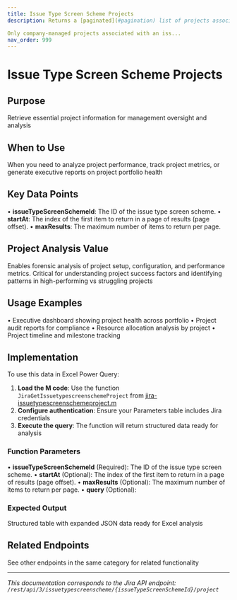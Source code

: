 ```yaml
---
title: Issue Type Screen Scheme Projects
description: Returns a [paginated](#pagination) list of projects associated with an issue type screen scheme.

Only company-managed projects associated with an iss...
nav_order: 999
---
```


# Issue Type Screen Scheme Projects

## Purpose
Retrieve essential project information for management oversight and analysis

## When to Use
When you need to analyze project performance, track project metrics, or generate executive reports on project portfolio health

## Key Data Points
• **issueTypeScreenSchemeId**: The ID of the issue type screen scheme.
• **startAt**: The index of the first item to return in a page of results (page offset).
• **maxResults**: The maximum number of items to return per page.

## Project Analysis Value
Enables forensic analysis of project setup, configuration, and performance metrics. Critical for understanding project success factors and identifying patterns in high-performing vs struggling projects

## Usage Examples
• Executive dashboard showing project health across portfolio
• Project audit reports for compliance
• Resource allocation analysis by project
• Project timeline and milestone tracking

## Implementation
To use this data in Excel Power Query:

1. **Load the M code**: Use the function `JiraGetIssuetypescreenschemeProject` from [jira-issuetypescreenschemeproject.m](../assets/jira-issuetypescreenschemeproject.m)
2. **Configure authentication**: Ensure your Parameters table includes Jira credentials
3. **Execute the query**: The function will return structured data ready for analysis

### Function Parameters
• **issueTypeScreenSchemeId** (Required): The ID of the issue type screen scheme.
• **startAt** (Optional): The index of the first item to return in a page of results (page offset).
• **maxResults** (Optional): The maximum number of items to return per page.
• **query** (Optional): 

### Expected Output
Structured table with expanded JSON data ready for Excel analysis

## Related Endpoints
See other endpoints in the same category for related functionality

---
*This documentation corresponds to the Jira API endpoint: `/rest/api/3/issuetypescreenscheme/{issueTypeScreenSchemeId}/project`*

